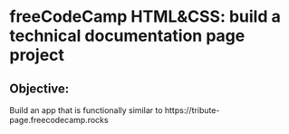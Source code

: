 <h1>freeCodeCamp HTML&CSS: build a technical documentation page project</h1>
<h2>Objective:</h2>
Build an app that is functionally similar to https://tribute-page.freecodecamp.rocks
